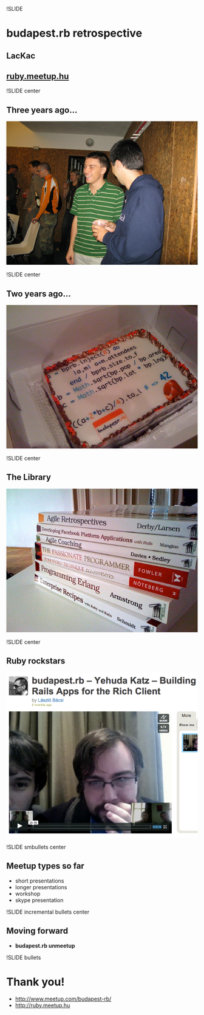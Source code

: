 !SLIDE
# budapest.rb retrospective
## LacKac
## [ruby.meetup.hu](http://ruby.meetup.hu)

!SLIDE center
## Three years ago...

![Very first budapest.rb](very_first.jpg)

!SLIDE center
## Two years ago...

![Very first budapest.rb birthday](cake.jpg)

!SLIDE center
## The Library

![First books of the budapest.rb library](library.jpg)

!SLIDE center
## Ruby rockstars

![Yehuda Katz presenting to budapest.rb](yehuda.png)

!SLIDE smbullets center
## Meetup types so far

* short presentations
* longer presentations
* workshop
* skype presentation

!SLIDE incremental bullets center
## Moving forward

* **budapest.rb unmeetup**

!SLIDE bullets
# Thank you!

* http://www.meetup.com/budapest-rb/
* http://ruby.meetup.hu
